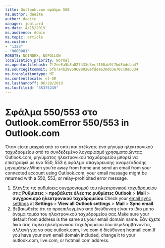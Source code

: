 ```yaml
---
title: Outlook.com σφάλμα 550
ms.author: daeite
author: daeite
manager: joallard
ms.date: 4/15/2019
ms.audience: Admin
ms.topic: article
ms.custom:
- "1328"
- "8000081"
ROBOTS: NOINDEX, NOFOLLOW
localization_priority: Normal
ms.openlocfilehash: 7f2ee8a5b8a027433d3ecf150ab9f7bd8bdcba47
ms.sourcegitcommit: 5fb7a4b28859690020efdea630d03e70cc0e6334
ms.translationtype: MT
ms.contentlocale: el-GR
ms.lasthandoff: 06/28/2019
ms.locfileid: "35375249"
---
```

# <a name="error-550553-in-outlookcom"></a><span data-ttu-id="c8372-102">Σφάλμα 550/553 στο Outlook.com</span><span class="sxs-lookup"><span data-stu-id="c8372-102">Error 550/553 in Outlook.com</span></span>

<span data-ttu-id="c8372-103">Όταν είστε μακριά από το σπίτι και στέλνετε ένα μήνυμα ηλεκτρονικού ταχυδρομείου από το συνδεδεμένο λογαριασμό χρησιμοποιώντας Outlook.com, μηνύματος ηλεκτρονικού ταχυδρομείου μπορεί να επιστραφεί με ένα 550, 553 ή σφάλμα απαγόρευσης αναμετάδοσης μηνυμάτων.</span><span class="sxs-lookup"><span data-stu-id="c8372-103">When you're away from home and send an email from your connected account using Outlook.com, your email message might be returned with a 550, 553, or relay-prohibited error message.</span></span>

1. <span data-ttu-id="c8372-104">Ελέγξτε τις [ρυθμίσεις συγχρονισμού του ηλεκτρονικού ταχυδρομείου](https://go.microsoft.com/fwlink/?linkid=2031283) στις **Ρυθμίσεις** > **προβάλετε όλες τις ρυθμίσεις Outlook** > **Mail** > **συγχρονισμό ηλεκτρονικού ταχυδρομείου**.</span><span class="sxs-lookup"><span data-stu-id="c8372-104">Check your [email sync settings](https://go.microsoft.com/fwlink/?linkid=2031283) at **Settings** > **View all Outlook settings** > **Mail** > **Sync email**.</span></span>
1. <span data-ttu-id="c8372-105">Βεβαιωθείτε ότι το προεπιλεγμένο από διεύθυνση είναι το ίδιο με το όνομα τομέα του ηλεκτρονικού ταχυδρομείου σας.</span><span class="sxs-lookup"><span data-stu-id="c8372-105">Make sure your default from address is the same as your email domain name.</span></span> <span data-ttu-id="c8372-106">Εάν έχετε δικό σας τομέα ηλεκτρονικού ταχυδρομείου που περιλαμβάνονται, αλλαγή για να σας outlook.com, live.com ή διεύθυνση hotmail.com.</span><span class="sxs-lookup"><span data-stu-id="c8372-106">If you have your own email domain included, change it to your outlook.com, live.com, or hotmail.com address.</span></span>
